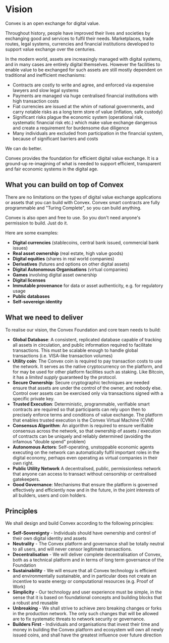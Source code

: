 # Vision

Convex is an open exchange for digital value. 

Throughout history, people have improved their lives and societies by exchanging good and services to fulfil their needs. Marketplaces, trade routes, legal systems, currencies and financial institutions developed to support value exchange over the centuries. 

In the modern world, assets are increasingly managed with digital systems, and in many cases are entirely digital themselves. However the facilities to enable value to be exchanged for such assets are still mostly dependent on traditional and inefficient mechanisms:

- Contracts are costly to write and agree, and enforced via expensive lawyers and slow legal systems 
- Payments are managed via huge centralised financial institutions with high transaction costs
- Fiat currencies are issued at the whim of national governments, and carry notable risks as a long term store of value (inflation, safe custody)
- Significant risks plague the economic system (operational risk, systematic financial risk etc.) which make value exchange dangerous and create a requirement for burdensome due diligence
- Many individuals are excluded from participation in the financial system, because of significant barriers and costs

We can do better. 

Convex provides the foundation for efficient digital value exchange. It is a ground-up re-imagining of what is needed to support efficient, transparent and fair economic systems in the digital age.

## What you can build on top of Convex

There are no limitations on the types of digital value exchange applications or assets that you can build with Convex. Convex smart contracts are fully programmable and "Turing Complete", so you can build anything.

Convex is also open and free to use. So you don't need anyone's permission to build. Just do it.

Here are some examples:

- **Digital currencies** (stablecoins, central bank issued, commercial bank issues)
- **Real asset ownership** (real estate, high value goods)
- **Digital equities** (shares in real world companies)
- **Derivatives** (futures and options on other digital assets)
- **Digital Autonomous Organisations** (virtual companies)
- **Games** involving digital asset ownership
- **Digital licenses**
- **Immutable provenance** for data or asset authenticity, e.g. for regulatory usage
- **Public databases**
- **Self-sovereign identity**

## What we need to deliver

To realise our vision, the Convex Foundation and core team needs to build:

* **Global Database**: A consistent, replicated database capable of tracking all assets in circulation, and public information required to facilitate transactions. This must be scalable enough to handle global transactions (i.e. VISA-like transaction volumes)
* **Utility coin**: The Convex coin is required to pay transaction costs to use the network. It serves as the native cryptocurrency on the platform, and for may be used for other platform facilities such as staking. Like Bitcoin, it has a *limited supply* guaranteed by the protocol.
* **Secure Ownership**: Secure cryptographic techniques are needed ensure that assets are under the control of the owner, and nobody else. Control over assets can be exercised only via transactions signed with a specific private key.
* **Trusted Execution**: Deterministic, programmable, verifiable smart contracts are required so that participants can rely upon then to precisely enforce terms and conditions of value exchange. The platform that enables trusted execution is the Convex Virtual Machine (CVM)
* **Consensus Algorithm**: An algorithm is required to ensure verifiable consensus across the network, so that ownership of assets / execution of contracts can be uniquely and reliably determined (avoiding the infamous "double spend" problem)
* **Autonomous Actors**: Self-operating, unstoppable economic agents executing on the network can automatically fulfil important roles in the digital economy, perhaps even operating as virtual companies in their own right.
* **Public Utility Network** A decentralised, public, permissionless network that anyone can access to transact without censorship or centralised gatekeepers.
* **Good Governance**: Mechanisms that ensure the platform is governed effectively and efficiently now and in the future, in the joint interests of all builders, users and coin holders.

## Principles

We shall design and build Convex according to the following principles:

* **Self-Sovereignty** - Individuals should have ownership and control of their own digital identity and assets
* **Neutrality** - The Convex platform and governance shall be totally neutral to all users, and will never censor legitimate transactions.
* **Decentralisation** - We will deliver complete decentralisation of Convex, both as a technical platform and in terms of long term governance of the Foundation
* **Sustainability** - We will ensure that all Convex technology is efficient and environmentally sustainable, and in particular does not create an incentive to waste energy or computational resources (e.g. Proof of Work)  
* **Simplicity** - Our technology and user experience must be simple, in the sense that it is based on foundational concepts and building blocks that a robust and reusable
* **Unbreaking** - We shall strive to achieve zero breaking changes or forks in the production network. The only such changes that will be allowed are to fix systematic threats to network security or governance.
* **Builders First** - Individuals and organisations that invest their time and money in building the Convex platform and ecosystem will own all newly issued coins, and shall have the greatest influence over future direction